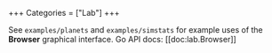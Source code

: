 +++
Categories = ["Lab"]
+++

See `examples/planets` and `examples/simstats` for example uses of the **Browser** graphical interface. Go API docs: [[doc:lab.Browser]]



